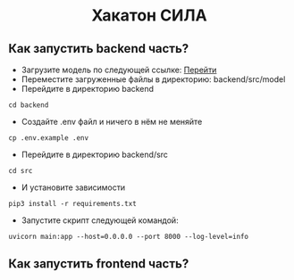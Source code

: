 <h1 align="center">Хакатон СИЛА</h1>

## Как запустить backend часть?
* Загрузите модель по следующей ссылке: [Перейти](https://google.com)
* Переместите загруженные файлы в директорию: backend/src/model
* Перейдите в директорию backend
```
cd backend
```
* Создайте .env файл и ничего в нём не меняйте
```commandline
cp .env.example .env
```
* Перейдите в директорию backend/src
```
cd src
```
* И установите зависимости
```
pip3 install -r requirements.txt
```
* Запустите скрипт следующей командой:
```commandline
uvicorn main:app --host=0.0.0.0 --port 8000 --log-level=info
```
## Как запустить frontend часть?

